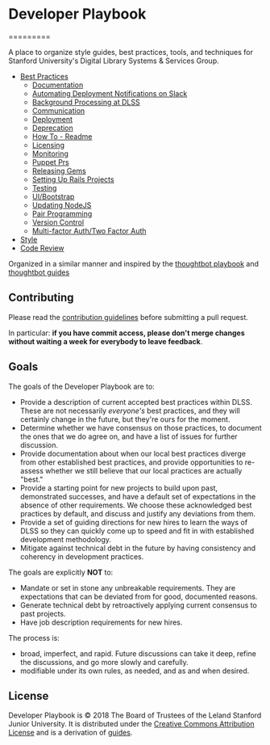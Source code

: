 # Developer Playbook
=========

A place to organize style guides, best practices, tools, and techniques for Stanford University's Digital Library Systems &amp; Services Group.

 - [Best Practices](/best-practices)
   - [Documentation](/best-practices/documentation)
   - [Automating Deployment Notifications on Slack](/best-practices/README.md)
   - [Background Processing at DLSS](/best-practices/background_processing.md)
   - [Communication](/best-practices/communication.md)
   - [Deployment](/best-practices/communication.md)
   - [Deprecation](/best-practices/deprecation.md)
   - [How To - Readme](/best-practices/howto_readme.md)
   - [Licensing](/best-practices/licensing.md)
   - [Monitoring](/best-practices/monitoring.md)
   - [Puppet Prs](/best-practices/monitoring.md)
   - [Releasing Gems](/best-practices/releasing_gems.md)
   - [Setting Up Rails Projects](/best-practices/setting_up_rails_projects.md)
   - [Testing](/best-practices/testing.md)
   - [UI/Bootstrap](/best-practices/ui_bootstrap.md)
   - [Updating NodeJS](/best-practices/updating-nodejs.md)
   - [Pair Programming](/best-practices/pair_programming.md)
   - [Version Control](/best-practices/version_control.md)
   - [Multi-factor Auth/Two Factor Auth](/best-practices/2FA.md)
 - [Style](/style)
 - [Code Review](/code-review)

Organized in a similar manner and inspired by the [thoughtbot playbook](http://playbook.thoughtbot.com/) and [thoughtbot guides](https://github.com/thoughtbot/guides)

Contributing
------------

Please read the [contribution guidelines] before submitting a pull request.

In particular: **if you have commit access, please don't merge changes without
waiting a week for everybody to leave feedback**.

[contribution guidelines]: /CONTRIBUTING.md

Goals
-----

The goals of the Developer Playbook are to:

 - Provide a description of current accepted best practices within DLSS.  These are not necessarily *everyone's* best practices, and they will certainly change in the future, but they're ours for the moment.
 - Determine whether we have consensus on those practices, to document the ones that we do agree on, and have a list of issues for further discussion.
 - Provide documentation about when our local best practices diverge from other established best practices, and provide opportunities to re-assess whether we still believe that our local practices are actually "best."
 - Provide a starting point for new projects to build upon past, demonstrated successes, and have a default set of expectations in the absence of other requirements. We choose these acknowledged best practices by default, and discuss and justify any deviations from them.
 - Provide a set of guiding directions for new hires to learn the ways of DLSS so they can quickly come up to speed and fit in with established development methodology.
 - Mitigate against technical debt in the future by having consistency and coherency in development practices.

The goals are explicitly **NOT** to:

 - Mandate or set in stone any unbreakable requirements. They are expectations that can be deviated from for good, documented reasons.
 - Generate technical debt by retroactively applying current consensus to past projects.
 - Have job description requirements for new hires.

The process is:

 - broad, imperfect, and rapid.  Future discussions can take it deep, refine the discussions, and go more slowly and carefully.
 - modifiable under its own rules, as needed, and as and when desired.

License
-------

Developer Playbook is © 2018 The Board of Trustees of the Leland Stanford Junior University. It is distributed under the [Creative Commons
Attribution License](http://creativecommons.org/licenses/by/3.0/) and is a derivation of [guides](https://github.com/thoughtbot/guides).
